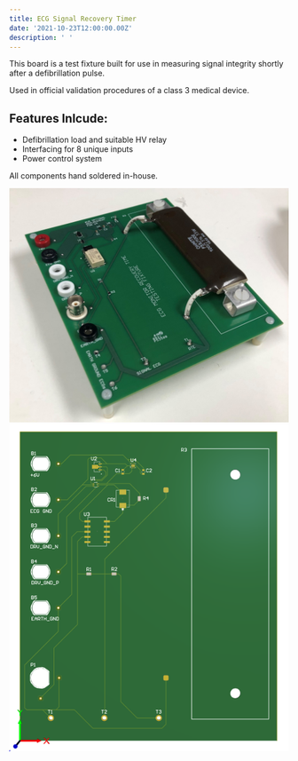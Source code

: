 ```yaml
---
title: ECG Signal Recovery Timer
date: '2021-10-23T12:00:00.00Z'
description: ' '
---
```

This board is a test fixture built for use in measuring signal integrity shortly after a defibrillation pulse.

Used in official validation procedures of a class 3 medical device.

## Features Inlcude:
- Defibrillation load and suitable HV relay
- Interfacing for 8 unique inputs
- Power control system

All components hand soldered in-house.

![1](./1.PNG)
![ECGRT](./ECGRT.PNG)
